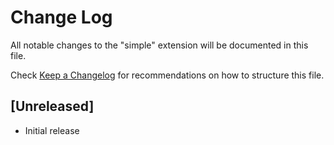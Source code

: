 # Change Log

All notable changes to the "simple" extension will be documented in this file.

Check [Keep a Changelog](http://keepachangelog.com/) for recommendations on how to structure this file.

## [Unreleased]

- Initial release
